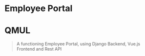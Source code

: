 # Employee Portal
# QMUL

> A functioning Employee Portal, using Django Backend, Vue.js Frontend and Rest API
